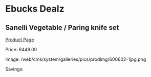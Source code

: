 
# Ebucks Dealz
## Sanelli Vegetable / Paring knife set
[Product Page](https://www.ebucks.com/web/shop/productSelected.do?prodId=1161859652&catId=1236470727)

Price: R449.00

Image: /web/cms/system/galleries/pics/prodimg/600602-1jpg.png

Savings: 


	